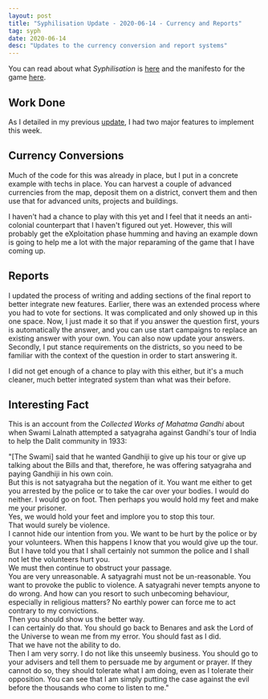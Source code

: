 ```yaml
---
layout: post
title: "Syphilisation Update - 2020-06-14 - Currency and Reports"
tag: syph
date: 2020-06-14
desc: "Updates to the currency conversion and report systems"
---
```



You can read about what *Syphilisation* is [here](/blog/syph/announce) and the manifesto for the game [here](/blog/syph/newManifesto).

## Work Done

As I detailed in my previous [update](/blog/syph/update2020-06-07), I had two major features to implement this week.

## Currency Conversions

Much of the code for this was already in place, but I put in a concrete example with techs in place. You can harvest a couple of advanced currencies from the map, deposit them on a district, convert them and then use that for advanced units, projects and buildings.


I haven't had a chance to play with this yet and I feel that it needs an anti-colonial counterpart that I haven't figured out yet. However, this will probably get the eXploitation phase humming and having an example down is going to help me a lot with the major reparaming of the game that I have coming up.

## Reports

I updated the process of writing and adding sections of the final report to better integrate new features. Earlier, there was an extended process where you had to vote for sections. It was complicated and only showed up in this one space. Now, I just made it so that if you answer the question first, yours is automatically the answer, and you can use start campaigns to replace an existing answer with your own. You can also now update your answers. Secondly, I put stance requirements on the districts, so you need to be familiar with the context of the question in order to start answering it.


I did not get enough of a chance to play with this either, but it's a much cleaner, much better integrated system than what was their before.

## Interesting Fact

This is an account from the *Collected Works of Mahatma Gandhi* about when Swami Lalnath attempted a satyagraha against Gandhi's tour of India to help the Dalit community in 1933:


"[The Swami] said that he wanted Gandhiji to give up his tour or give up talking about the Bills and that, therefore, he was offering satyagraha and paying Gandhiji in his own coin.<br />But this is not satyagraha but the negation of it. You want me either to get you arrested by the police or to take the car over your bodies. I would do neither. I would go on foot. Then perhaps you would hold my feet and make me your prisoner.<br />Yes, we would hold your feet and implore you to stop this tour.<br />That would surely be violence.<br />I cannot hide our intention from you. We want to be hurt by the police or by your volunteers. When this happens I know that you would give up the tour.<br />But I have told you that I shall certainly not summon the police and I shall not let the volunteers hurt you.<br />We must then continue to obstruct your passage.<br />You are very unreasonable. A satyagrahi must not be un-reasonable. You want to provoke the public to violence. A satyagrahi never tempts anyone to do wrong. And how can you resort to such unbecoming behaviour, especially in religious matters? No earthly power can force me to act contrary to my convictions.<br />Then you should show us the better way.<br />I can certainly do that. You should go back to Benares and ask the Lord of the Universe to wean me from my error. You should fast as I did.<br />That we have not the ability to do.<br />Then I am very sorry. I do not like this unseemly business. You should go to your advisers and tell them to persuade me by argument or prayer. If they cannot do so, they should tolerate what I am doing, even as I tolerate their opposition. You can see that I am simply putting the case against the evil before the thousands who come to listen to me."

